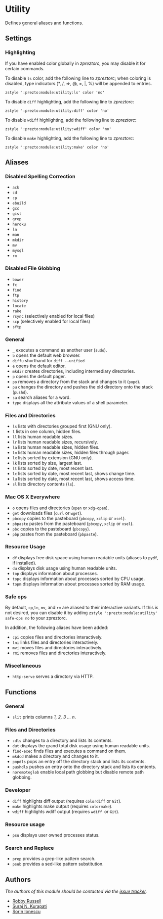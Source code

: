 Utility
=======

Defines general aliases and functions.

Settings
--------

### Highlighting

If you have enabled color globally in *zpreztorc*, you may disable it for certain
commands.

To disable `ls` color, add the following line to *zpreztorc*; when coloring is
disabled, type indicators (\*, /, =>, @, =, |, %) will be appended to entries.

    zstyle ':prezto:module:utility:ls' color 'no'

To disable `diff` highlighting, add the following line to *zpreztorc*:

    zstyle ':prezto:module:utility:diff' color 'no'

To disable `wdiff` highlighting, add the following line to *zpreztorc*:

    zstyle ':prezto:module:utility:wdiff' color 'no'

To disable `make` highlighting, add the following line to *zpreztorc*:

    zstyle ':prezto:module:utility:make' color 'no'

Aliases
-------

### Disabled Spelling Correction

  - `ack`
  - `cd`
  - `cp`
  - `ebuild`
  - `gcc`
  - `gist`
  - `grep`
  - `heroku`
  - `ln`
  - `man`
  - `mkdir`
  - `mv`
  - `mysql`
  - `rm`

### Disabled File Globbing

  - `bower`
  - `fc`
  - `find`
  - `ftp`
  - `history`
  - `locate`
  - `rake`
  - `rsync` (selectively enabled for local files)
  - `scp` (selectively enabled for local files)
  - `sftp`

### General

  - `_` executes a command as another user (`sudo`).
  - `b` opens the default web browser.
  - `diffu` shorthand for `diff --unified`
  - `e` opens the default editor.
  - `mkdir` creates directories, including intermediary directories.
  - `p` opens the default pager.
  - `po` removes a directory from the stack and changes to it (`popd`).
  - `pu` changes the directory and pushes the old directory onto the stack
    (`pushd`).
  - `sa` search aliases for a word.
  - `type` displays all the attribute values of a shell parameter.

### Files and Directories

  - `ls` lists with directories grouped first (GNU only).
  - `l`  lists in one column, hidden files.
  - `ll` lists human readable sizes.
  - `lr` lists human readable sizes, recursively.
  - `la` lists human readable sizes, hidden files.
  - `lm` lists human readable sizes, hidden files through pager.
  - `lx` lists sorted by extension (GNU only).
  - `lk` lists sorted by size, largest last.
  - `lt` lists sorted by date, most recent last.
  - `lc` lists sorted by date, most recent last, shows change time.
  - `lu` lists sorted by date, most recent last, shows access time.
  - `sl` lists directory contents (`ls`).

### Mac OS X Everywhere

  - `o` opens files and directories (`open` or `xdg-open`).
  - `get` downloads files (`curl` or `wget`).
  - `pbcopy` copies to the pasteboard (`pbcopy`, `xclip` or `xsel`).
  - `pbpaste` pastes from the pasteboard (`pbcopy`, `xclip` or `xsel`).
  - `pbc` copies to the pasteboard (`pbcopy`).
  - `pbp` pastes from the pasteboard (`pbpaste`).

### Resource Usage

  - `df` displays free disk space using human readable units (aliases to `pydf`, if installed).
  - `du` displays disk usage using human readable units.
  - `top` displays information about processes.
  - `topc` displays information about processes sorted by CPU usage.
  - `topm` displays information about processes sorted by RAM usage.

### Safe ops

By default, `cp`,`ln`, `mv`, and `rm` are aliased to their interactive variants.
If this is not desired, you can disable it by adding
`zstyle ':prezto:module:utility' safe-ops no` to your zpreztorc.

In addition, the following aliases have been added:

  - `cpi` copies files and directories interactively.
  - `lni` links files and directories interactively.
  - `mvi` moves files and directories interactively.
  - `rmi` removes files and directories interactively.

### Miscellaneous

  - `http-serve` serves a directory via HTTP.

Functions
---------

### General

  - `slit` prints columns *1, 2, 3 ... n*.

### Files and Directories

  - `cdls` changes to a directory and lists its contents.
  - `dut` displays the grand total disk usage using human readable units.
  - `find-exec` finds files and executes a command on them.
  - `mkdcd` makes a directory and changes to it.
  - `popdls` pops an entry off the directory stack and lists its contents.
  - `pushdls` pushes an entry onto the directory stack and lists its contents.
  - `noremoteglob` enable local path globbing but disable remote path globbing.

### Developer

  - `diff` highlights diff output (requires `colordiff` or `Git`).
  - `make` highlights make output (requires `colormake`).
  - `wdiff` highlights wdiff output (requires `wdiff `or `Git`).

### Resource usage

  - `psu` displays user owned processes status.

### Search and Replace

  - `prep` provides a grep-like pattern search.
  - `psub` provides a sed-like pattern substitution.

Authors
-------

*The authors of this module should be contacted via the [issue tracker][1].*

  - [Robby Russell](https://github.com/robbyrussell)
  - [Suraj N. Kurapati](https://github.com/sunaku)
  - [Sorin Ionescu](https://github.com/sorin-ionescu)

[1]: https://github.com/sorin-ionescu/prezto/issues
